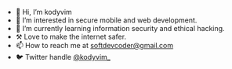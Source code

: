 - 👋 Hi, I’m kodyvim
- 👀 I’m interested in secure mobile and web development.
- 🌱 I’m currently learning information security and ethical hacking.
- ⚒️ Love to make the internet safer.
- 📫 How to reach me at softdevcoder@gmail.com
- 🐦 Twitter handle [@kodyvim_](https://twitter.com/kodyvim_)
